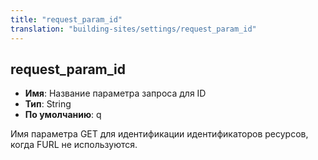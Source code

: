 ```yaml
---
title: "request_param_id"
translation: "building-sites/settings/request_param_id"
---
```


## request_param_id

-   **Имя**: Название параметра запроса для ID
-   **Тип**: String
-   **По умолчанию**: q

Имя параметра GET для идентификации идентификаторов ресурсов, когда FURL не используются.

